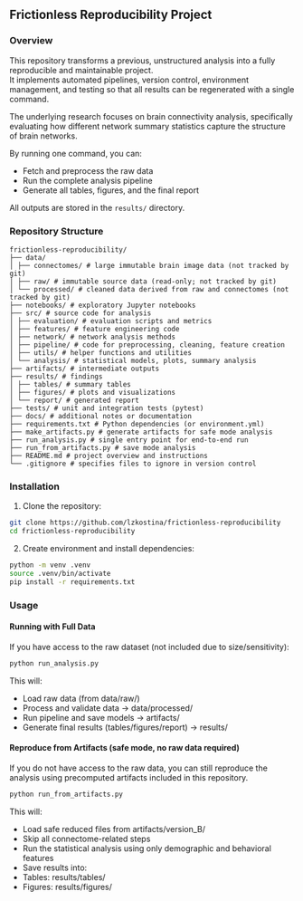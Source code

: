 ## Frictionless Reproducibility Project

### Overview
This repository transforms a previous, unstructured analysis into a fully reproducible and maintainable project.  
It implements automated pipelines, version control, environment management, and testing so that all results can be regenerated with a single command.  

The underlying research focuses on brain connectivity analysis, specifically evaluating how different network summary statistics capture the structure of brain networks.  

By running one command, you can:
- Fetch and preprocess the raw data  
- Run the complete analysis pipeline  
- Generate all tables, figures, and the final report  

All outputs are stored in the `results/` directory.

### Repository Structure
```
frictionless-reproducibility/
├── data/
│ ├── connectomes/ # large immutable brain image data (not tracked by git)
│ ├── raw/ # immutable source data (read-only; not tracked by git)
│ └── processed/ # cleaned data derived from raw and connectomes (not tracked by git)
├── notebooks/ # exploratory Jupyter notebooks
├── src/ # source code for analysis
│ ├── evaluation/ # evaluation scripts and metrics
│ ├── features/ # feature engineering code
│ ├── network/ # network analysis methods
│ ├── pipeline/ # code for preprocessing, cleaning, feature creation
│ ├── utils/ # helper functions and utilities
│ └── analysis/ # statistical models, plots, summary analysis
├── artifacts/ # intermediate outputs 
├── results/ # findings
│ ├── tables/ # summary tables
│ ├── figures/ # plots and visualizations
│ └── report/ # generated report
├── tests/ # unit and integration tests (pytest)
├── docs/ # additional notes or documentation
├── requirements.txt # Python dependencies (or environment.yml)
├── make_artifacts.py # generate artifacts for safe mode analysis
├── run_analysis.py # single entry point for end-to-end run
├── run_from_artifacts.py # save mode analysis
├── README.md # project overview and instructions
└── .gitignore # specifies files to ignore in version control
```

### Installation
1. Clone the repository:
```bash
git clone https://github.com/lzkostina/frictionless-reproducibility
cd frictionless-reproducibility
```

2. Create environment and install dependencies:

```bash
python -m venv .venv
source .venv/bin/activate
pip install -r requirements.txt
```

### Usage
#### Running with Full Data
If you have access to the raw dataset (not included due to size/sensitivity):
```bash
python run_analysis.py
```

This will:
* Load raw data (from data/raw/)
* Process and validate data → data/processed/
* Run pipeline and save models → artifacts/
* Generate final results (tables/figures/report) → results/

#### Reproduce from Artifacts (safe mode, no raw data required)
If you do not have access to the raw data, you can still reproduce the analysis using precomputed artifacts included in this repository.
```bash
python run_from_artifacts.py
```

This will:
* Load safe reduced files from artifacts/version_B/
* Skip all connectome-related steps
* Run the statistical analysis using only demographic and behavioral features
* Save results into:
* Tables: results/tables/
* Figures: results/figures/